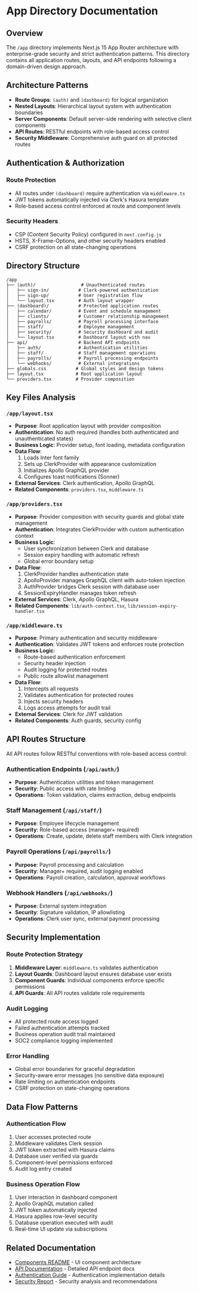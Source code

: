 # App Directory Documentation

## Overview

The `/app` directory implements Next.js 15 App Router architecture with enterprise-grade security and strict authentication patterns. This directory contains all application routes, layouts, and API endpoints following a domain-driven design approach.

## Architecture Patterns

- **Route Groups**: `(auth)` and `(dashboard)` for logical organization
- **Nested Layouts**: Hierarchical layout system with authentication boundaries
- **Server Components**: Default server-side rendering with selective client components
- **API Routes**: RESTful endpoints with role-based access control
- **Security Middleware**: Comprehensive auth guard on all protected routes

## Authentication & Authorization

### Route Protection
- All routes under `(dashboard)` require authentication via `middleware.ts`
- JWT tokens automatically injected via Clerk's Hasura template
- Role-based access control enforced at route and component levels

### Security Headers
- CSP (Content Security Policy) configured in `next.config.js`
- HSTS, X-Frame-Options, and other security headers enabled
- CSRF protection on all state-changing operations

## Directory Structure

```
/app
├── (auth)/                 # Unauthenticated routes
│   ├── sign-in/           # Clerk-powered authentication
│   ├── sign-up/           # User registration flow
│   └── layout.tsx         # Auth layout wrapper
├── (dashboard)/           # Protected application routes
│   ├── calendar/          # Event and schedule management
│   ├── clients/           # Customer relationship management
│   ├── payrolls/          # Payroll processing interface
│   ├── staff/             # Employee management
│   ├── security/          # Security dashboard and audit
│   └── layout.tsx         # Dashboard layout with nav
├── api/                   # Backend API endpoints
│   ├── auth/              # Authentication utilities
│   ├── staff/             # Staff management operations
│   ├── payrolls/          # Payroll processing endpoints
│   └── webhooks/          # External integrations
├── globals.css           # Global styles and design tokens
├── layout.tsx            # Root application layout
└── providers.tsx         # Provider composition
```

## Key Files Analysis

### `/app/layout.tsx`
- **Purpose**: Root application layout with provider composition
- **Authentication**: No auth required (handles both authenticated and unauthenticated states)
- **Business Logic**: Provider setup, font loading, metadata configuration
- **Data Flow**: 
  1. Loads Inter font family
  2. Sets up ClerkProvider with appearance customization
  3. Initializes Apollo GraphQL provider
  4. Configures toast notifications (Sonner)
- **External Services**: Clerk authentication, Apollo GraphQL
- **Related Components**: `providers.tsx`, `middleware.ts`

### `/app/providers.tsx`
- **Purpose**: Provider composition with security guards and global state management
- **Authentication**: Integrates ClerkProvider with custom authentication context
- **Business Logic**: 
  - User synchronization between Clerk and database
  - Session expiry handling with automatic refresh
  - Global error boundary setup
- **Data Flow**:
  1. ClerkProvider handles authentication state
  2. ApolloProvider manages GraphQL client with auto-token injection
  3. AuthProvider bridges Clerk session with database user
  4. SessionExpiryHandler manages token refresh
- **External Services**: Clerk, Apollo GraphQL, Hasura
- **Related Components**: `lib/auth-context.tsx`, `lib/session-expiry-handler.tsx`

### `/app/middleware.ts`
- **Purpose**: Primary authentication and security middleware
- **Authentication**: Validates JWT tokens and enforces route protection
- **Business Logic**:
  - Route-based authentication enforcement
  - Security header injection
  - Audit logging for protected routes
  - Public route allowlist management
- **Data Flow**:
  1. Intercepts all requests
  2. Validates authentication for protected routes
  3. Injects security headers
  4. Logs access attempts for audit trail
- **External Services**: Clerk for JWT validation
- **Related Components**: Auth guards, security config

## API Routes Structure

All API routes follow RESTful conventions with role-based access control:

### Authentication Endpoints (`/api/auth/`)
- **Purpose**: Authentication utilities and token management
- **Security**: Public access with rate limiting
- **Operations**: Token validation, claims extraction, debug endpoints

### Staff Management (`/api/staff/`)
- **Purpose**: Employee lifecycle management
- **Security**: Role-based access (manager+ required)
- **Operations**: Create, update, delete staff members with Clerk integration

### Payroll Operations (`/api/payrolls/`)
- **Purpose**: Payroll processing and calculation
- **Security**: Manager+ required, audit logging enabled
- **Operations**: Payroll creation, calculation, approval workflows

### Webhook Handlers (`/api/webhooks/`)
- **Purpose**: External system integration
- **Security**: Signature validation, IP allowlisting
- **Operations**: Clerk user sync, external payment processing

## Security Implementation

### Route Protection Strategy
1. **Middleware Layer**: `middleware.ts` validates authentication
2. **Layout Guards**: Dashboard layout ensures database user exists
3. **Component Guards**: Individual components enforce specific permissions
4. **API Guards**: All API routes validate role requirements

### Audit Logging
- All protected route access logged
- Failed authentication attempts tracked
- Business operation audit trail maintained
- SOC2 compliance logging implemented

### Error Handling
- Global error boundaries for graceful degradation
- Security-aware error messages (no sensitive data exposure)
- Rate limiting on authentication endpoints
- CSRF protection on state-changing operations

## Data Flow Patterns

### Authentication Flow
1. User accesses protected route
2. Middleware validates Clerk session
3. JWT token extracted with Hasura claims
4. Database user verified via guards
5. Component-level permissions enforced
6. Audit log entry created

### Business Operation Flow
1. User interaction in dashboard component
2. Apollo GraphQL mutation called
3. JWT token automatically injected
4. Hasura applies row-level security
5. Database operation executed with audit
6. Real-time UI update via subscriptions

## Related Documentation
- [Components README](../components/README.md) - UI component architecture
- [API Documentation](../pages/api/README.md) - Detailed API endpoint docs
- [Authentication Guide](../lib/README.md) - Authentication implementation details
- [Security Report](../SECURITY_IMPROVEMENT_REPORT.md) - Security analysis and recommendations